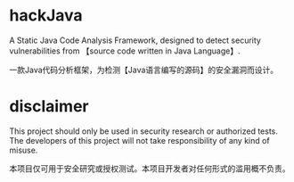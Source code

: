 # hackJava
A Static Java Code Analysis Framework, designed to detect security vulnerabilities from 【source code written in Java Language】.

一款Java代码分析框架，为检测【Java语言编写的源码】的安全漏洞而设计。

# disclaimer
This project should only be used in security research or authorized tests. The developers of this project will not take responsibility of any kind of misuse.

本项目仅可用于安全研究或授权测试。本项目开发者对任何形式的滥用概不负责。
